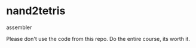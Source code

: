 # nand2tetris
assembler

Please don't use the code from this repo. Do the entire course, its worth it. 
